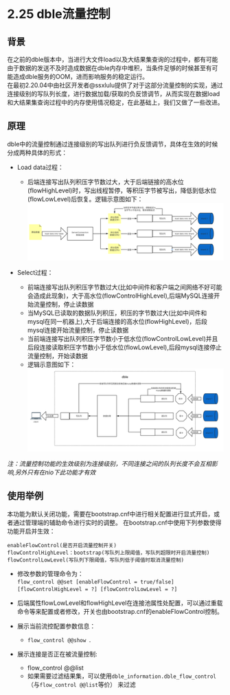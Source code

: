 # 2.25 dble流量控制
## 背景
   在之前的dble版本中，当进行大文件load以及大结果集查询的过程中，都有可能由于数据的发送不及时造成数据在dble内存中堆积，当条件足够的时候甚至有可能造成dble服务的OOM，进而影响服务的稳定运行。   
  在最初2.20.04中由社区开发者@ssxlulu提供了对于这部分流量控制的实现，通过连接级别的写队列长度，进行数据加载/获取的负反馈调节，从而实现在数据load和大结果集查询过程中的内存使用情况稳定，在此基础上，我们又做了一些改进。
 

## 原理

dble中的流量控制通过连接级别的写出队列进行负反馈调节，具体在生效的时候分成两种具体的形式：
+ Load data过程：
    - 后端连接写出队列积压字节数过大，大于后端链接的高水位(flowHighLevel)时，写出线程暂停，等积压字节被写出，降低到低水位(flowLowLevel)后恢复。逻辑示意图如下：  
![实现逻辑](pic/2.25_flow_control_load.png)

+ Select过程：
    - 前端连接写出队列积压字节数过大(比如中间件和客户端之间网络不好可能会造成此现象)，大于高水位(flowControlHighLevel),后端MySQL连接开始流量控制，停止读数据
    - 当MySQL已读取的数据队列积压，积压的字节数过大(比如中间件和mysql在同一机器上),大于后端连接的高水位(flowHighLevel)，后段mysql连接开始流量控制，停止读数据
	- 当前端连接写出队列积压字节数小于低水位(flowControlLowLevel)并且后段连接读取积压字节数小于低水位(flowLowLevel),后段mysql连接停止流量控制，开始读数据
    - 逻辑示意图如下：  
![实现逻辑](pic/2.25_flow_control_select.png)    

*注：流量控制功能的生效级别为连接级别，不同连接之间的队列长度不会互相影响,另外只有在nio下此功能才有效*


## 使用举例
 
本功能为默认关闭功能，需要在bootstrap.cnf中进行相关配置进行显式开启，或者通过管理端的辅助命令进行实时的调整。 
在bootstrap.cnf中使用下列参数使得功能开启并生效：
```
enableFlowControl(是否开启流量控制开关)
flowControlHighLevel：bootstrap(写队列上限阈值，写队列超限时开启流量控制)
flowControlLowLevel(写队列下限阈值，写队列低于阈值时取消流量控制)
```

+ 修改参数的管理命令为：   
`flow_control @@set [enableFlowControl = true/false] [flowControlHighLevel = ?] [flowControlLowLevel = ?]`

+ 后端属性flowLowLevel和flowHighLevel在连接池属性处配置，可以通过重载命令等来配置或者修改，开关也由bootstrap.cnf的enableFlowControl控制。     

+ 展示当前流控配置参数信息：
    - `flow_control @@show `.  

+ 展示连接是否正在被流量控制:
    - flow_control @@list 
    -  如果需要过滤结果集，可以使用`dble_information.dble_flow_control`（与`flow_control @@list`等价） 来过滤 
